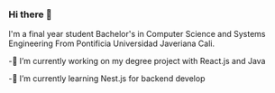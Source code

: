 ### Hi there 👋
I'm a final year student Bachelor's in Computer Science and Systems Engineering From Pontificia Universidad Javeriana Cali.
  
-🔭 I’m currently working on my degree project with React.js and Java

-🌱 I’m currently learning Nest.js for backend develop
<!--
**YanCarlosCertucheGrueso/YanCarlosCertucheGrueso** is a ✨ _special_ ✨ repository because its `README.md` (this file) appears on your GitHub profile.

Here are some ideas to get you started:

- 🔭 I’m currently working on ...
- 🌱 I’m currently learning ...
- 👯 I’m looking to collaborate on ...
- 🤔 I’m looking for help with ...
- 💬 Ask me about ...
- 📫 How to reach me: ...
- 😄 Pronouns: ...
- ⚡ Fun fact: ...
-->

